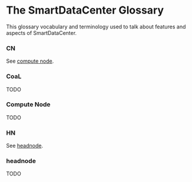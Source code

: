 # The SmartDataCenter Glossary

This glossary vocabulary and terminology used to talk about features and
aspects of SmartDataCenter.

### CN

See [compute node](#compute-node).

### CoaL

TODO

### Compute Node

TODO

### HN

See [headnode](#headnode).

### headnode

TODO
